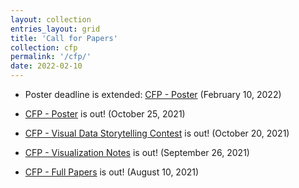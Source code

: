 ```yaml
---
layout: collection
entries_layout: grid
title: 'Call for Papers'
collection: cfp
permalink: '/cfp/'
date: 2022-02-10
---
```


- Poster deadline is extended: [CFP - Poster](/pvis2022/cfp/posters) (February 10, 2022)

- [CFP - Poster](/pvis2022/cfp/posters) is out! (October 25, 2021)

- [CFP - Visual Data Storytelling Contest](/pvis2022/cfp/story) is out! (October 20, 2021)

- [CFP - Visualization Notes](/pvis2022/cfp/notes) is out! (September 26, 2021)

- [CFP - Full Papers](/pvis2022/cfp/full) is out! (August 10, 2021)
